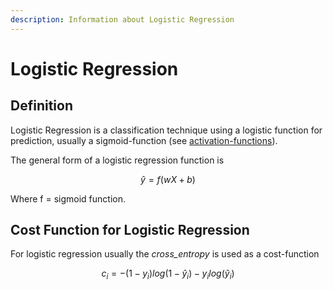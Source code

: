 ```yaml
---
description: Information about Logistic Regression
---
```


# Logistic Regression

## Definition

Logistic Regression is a classification technique using a logistic function for prediction, usually a sigmoid-function (see [activation-functions](https://rene-nadorp.gitbook.io/developertips/\~/edit/drafts/-LVceQwzIO\_-bEOycjG4/deep-learning/activation-functions)).

The general form of a logistic regression function is&#x20;

$$
ŷ = f(wX + b)
$$

Where f = sigmoid function.

## Cost Function for Logistic Regression

For logistic regression usually the _cross\_entropy_ is used as a cost-function

$$
c_i=-(1-y_i)log(1-ŷ_i)-y_ilog(ŷ_i)
$$

##
